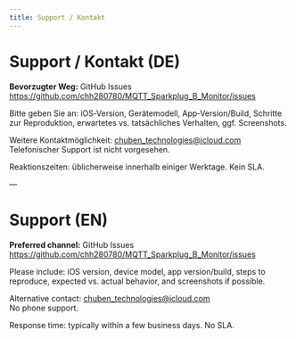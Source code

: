 ```yaml
---
title: Support / Kontakt
---
```


# Support / Kontakt (DE)

**Bevorzugter Weg:** GitHub Issues  
https://github.com/chh280780/MQTT_Sparkplug_B_Monitor/issues

Bitte geben Sie an: iOS‑Version, Gerätemodell, App‑Version/Build, Schritte zur Reproduktion, erwartetes vs. tatsächliches Verhalten, ggf. Screenshots.

Weitere Kontaktmöglichkeit: chuben_technologies@icloud.com  
Telefonischer Support ist nicht vorgesehen.

Reaktionszeiten: üblicherweise innerhalb einiger Werktage. Kein SLA.

—

# Support (EN)

**Preferred channel:** GitHub Issues  
https://github.com/chh280780/MQTT_Sparkplug_B_Monitor/issues

Please include: iOS version, device model, app version/build, steps to reproduce, expected vs. actual behavior, and screenshots if possible.

Alternative contact: chuben_technologies@icloud.com  
No phone support.

Response time: typically within a few business days. No SLA.


